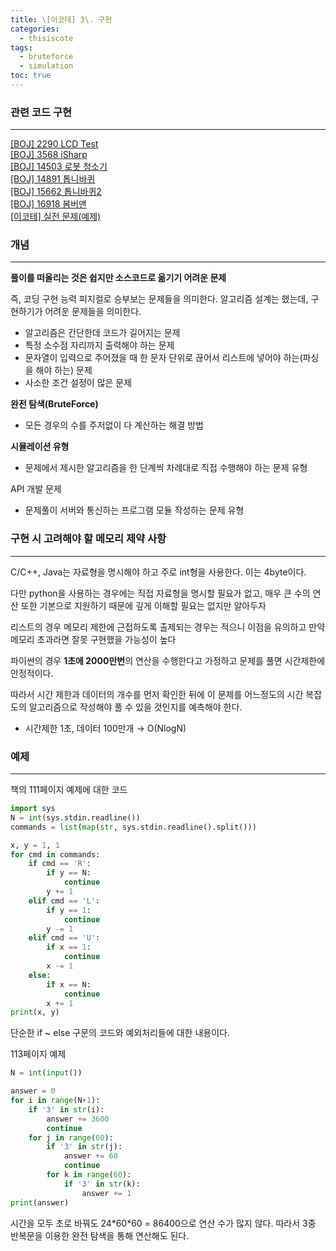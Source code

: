 ```yaml
---
title: \[이코테] 3\. 구현
categories: 
  - thisiscote
tags: 
  - bruteforce
  - simulation
toc: true
---
```


### 관련 코드 구현

---

[[BOJ] 2290 LCD Test](http://akgop.github.io/boj/BOJ2290/)<br>
[[BOJ] 3568 iSharp](http://akgop.github.io/boj/BOJ3568/)<br>
[[BOJ] 14503 로봇 청소기](http://akgop.github.io/boj/BOJ14503/)<br>
[[BOJ] 14891 톱니바퀴](http://akgop.github.io/boj/BOJ14891/)<br>
[[BOJ] 15662 톱니바퀴2](http://akgop.github.io/boj/BOJ15662/)<br>
[[BOJ] 16918 봄버맨](http://akgop.github.io/boj/BOJ16918/)<br>
[[이코테] 실전 문제(예제)](http://akgop.github.io/thisiscote/thisiscote_31/)


### 개념

---

**풀이를 떠올리는 것은 쉽지만 소스코드로 옮기기 어려운 문제**

즉, 코딩 구현 능력 피지컬로 승부보는 문제들을 의미한다. 알고리즘 설계는 했는데, 구현하기가 어려운 문제들을 의미한다.

- 알고리즘은 간단한데 코드가 길어지는 문제
- 특정 소수점 자리까지 출력해야 하는 문제
- 문자열이 입력으로 주어졌을 때 한 문자 단위로 끊어서 리스트에 넣어야 하는(파싱을 해야 하는) 문제
- 사소한 조건 설정이 많은 문제

**완전 탐색(BruteForce)**

- 모든 경우의 수를 주저없이 다 계산하는 해결 방법

**시뮬레이션 유형**

- 문제에서 제시한 알고리즘을 한 단계씩 차례대로 직접 수행해야 하는 문제 유형

API 개발 문제

- 문제풀이 서버와 통신하는 프로그램 모듈 작성하는 문제 유형

### 구현 시 고려해야 할 메모리 제약 사항

---

C/C++, Java는 자료형을 명시해야 하고 주로 int형을 사용한다. 이는 4byte이다.

다만 python을 사용하는 경우에는 직접 자료형을 명시할 필요가 없고, 매우 큰 수의 연산 또한 기본으로 지원하기 때문에 깊게 이해할 필요는 없지만 알아두자

리스트의 경우 메모리 제한에 근접하도록 출제되는 경우는 적으니 이점을 유의하고 만약 메모리 초과라면 잘못 구현했을 가능성이 높다

파이썬의 경우 **1초에 2000만번**의 연산을 수행한다고 가정하고 문제를 풀면 시간제한에 안정적이다.

따라서 시간 제한과 데이터의 개수를 먼저 확인한 뒤에 이 문제를 어느정도의 시간 복잡도의 알고리즘으로 작성해야 풀 수 있을 것인지를 예측해야 한다.

- 시간제한 1초, 데이터 100만개 → O(NlogN)

### 예제

---

책의 111페이지 예제에 대한 코드

```python
import sys
N = int(sys.stdin.readline())
commands = list(map(str, sys.stdin.readline().split()))

x, y = 1, 1
for cmd in commands:
    if cmd == 'R':
        if y == N:
            continue
        y += 1
    elif cmd == 'L':
        if y == 1:
            continue
        y -= 1
    elif cmd == 'U':
        if x == 1:
            continue
        x -= 1
    else:
        if x == N:
            continue
        x += 1
print(x, y)
```

단순한 if ~ else 구문의 코드와 예외처리들에 대한 내용이다. 

113페이지 예제

```python
N = int(input())

answer = 0
for i in range(N+1):
    if '3' in str(i):
        answer += 3600
        continue
    for j in range(60):
        if '3' in str(j):
            answer += 60
            continue
        for k in range(60):
            if '3' in str(k):
                answer += 1
print(answer)
```

시간을 모두 초로 바꿔도 24\*60\*60 = 86400으로 연산 수가 많지 않다. 따라서 3중 반복문을 이용한 완전 탐색을 통해 연산해도 된다. 
